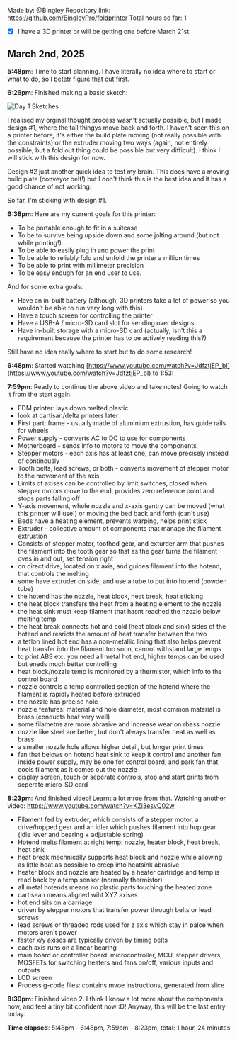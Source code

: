 Made by: @Bingley
Repository link: https://github.com/BingleyPro/foldprinter
Total hours so far: 1

- [x] I have a 3D printer or will be getting one before March 21st

## March 2nd, 2025
**5:48pm**: Time to start planning. I have literally no idea where to start or what to do, so I betetr figure that out first.

**6:26pm**: Finished making a basic sketch:

![Day 1 Sketches](https://hc-cdn.hel1.your-objectstorage.com/s/v3/26b00b22c5196df01f748437b00c7f00c51b1056_day_1_sketches.png)

I realised my orginal thought process wasn't actually possible, but I made design #1, where the tall thingys move back and forth. I haven't seen this on a printer before, it's either the build plate moving (not really possible with the constraints) or the extruder moving two ways (again, not entirely possible, but a fold out thing could be possible but very difficult). I think I will stick with this design for now.

Design #2 just another quick idea to test my brain. This does have a moving build plate (conveyor belt!) but I don't think this is the best idea and it has a good chance of not working.

So far, I'm sticking with design #1.

**6:38pm**: Here are my current goals for this printer:
- To be portable enough to fit in a suitcase
- To be to survive being upside down and some jolting around (but not while printing!)
- To be able to easily plug in and power the print
- To be able to reliably fold and unfold the printer a million times
- To be able to print with millimeter precision
- To be easy enough for an end user to use.

And for some extra goals:
- Have an in-built battery (although, 3D printers take a lot of power so you wouldn't be able to run very long with this)
- Have a touch screen for controlling the printer
- Have a USB-A / micro-SD card slot for sending over designs
- Have in-built storage with a micro-SD card (actually, isn't this a requirement because the printer has to be actively reading this?)

Still have no idea really where to start but to do some research!

**6:48pm**: Started watching [https://www.youtube.com/watch?v=JdfztjEP_bI](https://www.youtube.com/watch?v=JdfztjEP_bI) to 1:53!

**7:59pm**: Ready to continue the above video and take notes! Going to watch it from the start again.
- FDM printer: lays down melted plastic
- look at cartisan/delta printers later
- First part: frame - usually made of aluminium extrustion, has guide rails for wheels
- Power supply - converts AC to DC to use for components
- Motherboard - sends info to motors to move the components
- Stepper motors - each axis has at least one, can move precisely instead of continously
- Tooth belts, lead screws, or both - converts movement of stepper motor to the movement of the axis
- Limits of axises can be controlled by limit switches, closed when stepper motors move to the end, provides zero reference point and stops parts falling off
- Y-axis movement, whole nozzle and x-axis gantry can be moved (what this printer will use!) or moving the bed back and forth (can't use)
- Beds have a heating element, prevents warping, helps print stick
- Extruder - collective amount of components that manage the filament extrustion
- Consists of stepper motor, toothed gear, and exturder arm that pushes the filament into the tooth gear so that as the gear turns the filament oves in and out, set tension right
- on direct drive, located on x axis, and guides filament into the hotend, that controls the melting
- some have extruder on side, and use a tube to put into hotend (bowden tube)
- the hotend has the nozzle, heat block, heat break, heat sticking
- the heat block transfers the heat from a heating element to the nozzle
- the heat sink must keep filament that hasnt reached the nzozle below melting temp
- the heat break connects hot and cold (heat block and sink) sides of the hotend and resricts the amount of heat transfer between the two
- a teflon lined hot end has a non-metallic lining that also helps prevent heat transfer into the filament too soon, cannot withstand large temps
- to print ABS etc. you need all metal hot end, higher temps can be used but eneds much better controlling
- heat block/nozzle temp is monitored by a thermistor, which info to the control board
- nozzle controls a temp controlled section of the hotend where the filament is rapidly heated before extruded
- the nozzle has precise hole
- nozzle features: material and hole diameter, most common material is brass (conducts heat very well)
- some filametns are more abrasive and increase wear on rbass nozzle
- nozzle like steel are better, but don't always transfer heat as well as brass
- a smaller nozzle hole allows higher detail, but longer print times
- fan that belows on hotend heat sink to keep it control and another fan inside power supply, may be one for control board, and park fan that cools filament as it comes out the nozzle
- display screen, touch or seperate controls, stop and start prints from seperate micro-SD card

**8:23pm**: And finished video! Learnt a lot mroe from that. Watching another video: https://www.youtube.com/watch?v=KZi3esvQ02w
- Filament fed by extruder, which consists of a stepper motor, a drive/hopped gear and an idler which pushes filament into hop gear (idle lever and bearing + adjustable spring)
- Hotend melts filament at right temp: nozzle, heater block, heat break, heat sink
- heat break mechnically supports heat block and nozzle while allowing as little heat as possible to creep into heatsink abrasive
- heater block and nozzle are heated by a heater cartridge and temp is read back by a temp sensor (normally thermistor)
- all metal hotends means no plastic parts touching the heated zone
- cartisean means aligned wiht XYZ axises
- hot end sits on a carriage
- driven by stepper motors that transfer power through belts or lead screws
- lead screws or threaded rods used for z axis which stay in palce when motors aren't power
- faster x/y axises are typically driven by timing belts
- each axis runs on a linear bearing
- main board or controller board: microcontroller, MCU, stepper drivers, MOSFETs for switching heaters and fans on/off, various inputs and outputs
- LCD screen
- Process g-code files: contains mvoe instructions, generated from slice

**8:39pm**: Finished video 2. I think I know a lot more about the components now, and feel a tiny bit confident now :D!
Anyway, this will be the last entry today.

**Time elapsed**: 5:48pm - 6:48pm, 7:59pm - 8:23pm, total: 1 hour, 24 minutes

